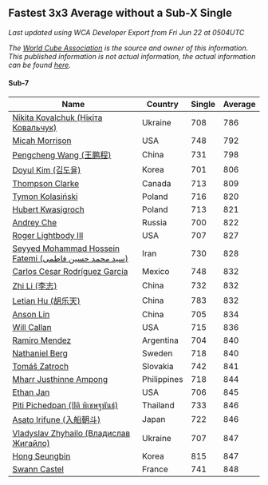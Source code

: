 ## Fastest 3x3 Average without a Sub-X Single

*Last updated using WCA Developer Export from Fri Jun 22 at 0504UTC*

*The [World Cube Association](https://www.worldcubeassociation.org) is the source and owner of this information. This published information is not actual information, the actual information can be found [here](https://www.worldcubeassociation.org/results).*

#### Sub-7

Name|Country|Single|Average
	--|--|--|--
[Nikita Kovalchuk (Нікіта Ковальчук)](https://www.worldcubeassociation.org/persons/2015KOVA07)|Ukraine|708|786
[Micah Morrison](https://www.worldcubeassociation.org/persons/2017MORR05)|USA|748|792
[Pengcheng Wang (王鹏程)](https://www.worldcubeassociation.org/persons/2017WANG24)|China|731|798
[Doyul Kim (김도율)](https://www.worldcubeassociation.org/persons/2014KIMD06)|Korea|701|806
[Thompson Clarke](https://www.worldcubeassociation.org/persons/2008CLAR01)|Canada|713|809
[Tymon Kolasiński](https://www.worldcubeassociation.org/persons/2016KOLA02)|Poland|716|820
[Hubert Kwasigroch](https://www.worldcubeassociation.org/persons/2014KWAS01)|Poland|713|821
[Andrey Che](https://www.worldcubeassociation.org/persons/2015CHEA01)|Russia|700|822
[Roger Lightbody III](https://www.worldcubeassociation.org/persons/2016LIGH01)|USA|707|827
[Seyyed Mohammad Hossein Fatemi (سید محمد حسین فاطمی)](https://www.worldcubeassociation.org/persons/2011FATE01)|Iran|730|828
[Carlos Cesar Rodríguez García](https://www.worldcubeassociation.org/persons/2016GARC14)|Mexico|748|832
[Zhi Li (李志)](https://www.worldcubeassociation.org/persons/2016LIZH05)|China|732|832
[Letian Hu (胡乐天)](https://www.worldcubeassociation.org/persons/2014HULE02)|China|783|832
[Anson Lin](https://www.worldcubeassociation.org/persons/2011LINA01)|China|705|834
[Will Callan](https://www.worldcubeassociation.org/persons/2012CALL01)|USA|715|836
[Ramiro Mendez](https://www.worldcubeassociation.org/persons/2015MEND08)|Argentina|704|840
[Nathaniel Berg](https://www.worldcubeassociation.org/persons/2012BERG04)|Sweden|718|840
[Tomáš Zatroch](https://www.worldcubeassociation.org/persons/2016ZATR01)|Slovakia|742|841
[Mharr Justhinne Ampong](https://www.worldcubeassociation.org/persons/2012AMPO01)|Philippines|718|844
[Ethan Jan](https://www.worldcubeassociation.org/persons/2014JANE02)|USA|706|845
[Piti Pichedpan (ปิติ พิเชษฐพันธ์)](https://www.worldcubeassociation.org/persons/2009PICH01)|Thailand|733|846
[Asato Irifune (入船朝斗)](https://www.worldcubeassociation.org/persons/2011IRIF01)|Japan|722|846
[Vladyslav Zhyhailo (Владислав Жигайло)](https://www.worldcubeassociation.org/persons/2013ZHYH01)|Ukraine|707|847
[Hong Seungbin](https://www.worldcubeassociation.org/persons/2014SEUN01)|Korea|815|847
[Swann Castel](https://www.worldcubeassociation.org/persons/2011CAST01)|France|741|848
